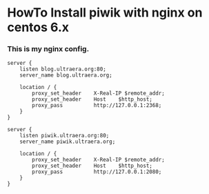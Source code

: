# HowTo Install piwik with nginx on centos 6.x



### This is my nginx config.
```
server {
	listen blog.ultraera.org:80;
	server_name blog.ultraera.org;

	location / {
		proxy_set_header	X-Real-IP $remote_addr;
		proxy_set_header	Host	$http_host;
		proxy_pass			http://127.0.0.1:2368;
	}
}

server {
	listen piwik.ultraera.org:80;
	server_name piwik.ultraera.org;

	location / {
		proxy_set_header	X-Real-IP $remote_addr;
		proxy_set_header	Host	$http_host;
		proxy_pass			http://127.0.0.1:2080;
	}
}

```

